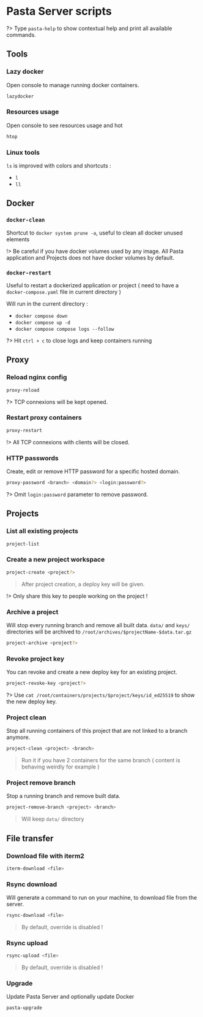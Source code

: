 # Pasta Server scripts


?> Type `pasta-help` to show contextual help and print all available commands.

## Tools

### Lazy docker

Open console to manage running docker containers.

```bash
lazydocker
```

### Resources usage

Open console to see resources usage and hot

```bash
htop
```

### Linux tools
`ls` is improved with colors and shortcuts :
- `l`
- `ll`

## Docker

### `docker-clean`

Shortcut to `docker system prune -a`, useful to clean all docker unused elements

!> Be careful if you have docker volumes used by any image. All Pasta application and Projects does not have docker volumes by default.

### `docker-restart`

Useful to restart a dockerized application or project ( need to have a `docker-compose.yaml` file in current directory )

Will run in the current directory :
- `docker compose down`
- `docker compose up -d`
- `docker compose compose logs --follow`

?> Hit `ctrl + c` to close logs and keep containers running


## Proxy

### Reload nginx config
```bash
proxy-reload
```

?> TCP connexions will be kept opened.

### Restart proxy containers

```bash
proxy-restart
```

!> All TCP connexions with clients will be closed.

### HTTP passwords

Create, edit or remove HTTP password for a specific hosted domain.

```bash
proxy-password <branch> <domain?> <login:password?>
```

?> Omit `login:password` parameter to remove password.


## Projects

### List all existing projects

```bash
project-list
```

### Create a new project workspace

```bash
project-create <project?>
```

> After project creation, a deploy key will be given.

!> Only share this key to people working on the project ! 

### Archive a project

Will stop every running branch and remove all built data.
`data/` and `keys/` directories will be archived to `/root/archives/$projectName-$data.tar.gz` 

```bash
project-archive <project?>
```

### Revoke project key

You can revoke and create a new deploy key for an existing project.

```bash
project-revoke-key <project?>
```

?> Use `cat /root/containers/projects/$project/keys/id_ed25519` to show the new deploy key.

### Project clean

Stop all running containers of this project that are not linked to a branch anymore.

```bash
project-clean <project> <branch>
```

> Run it if you have 2 containers for the same branch ( content is behaving weirdly for example )

### Project remove branch 

Stop a running branch and remove built data.

```bash
project-remove-branch <project> <branch>
```

> Will keep `data/` directory


## File transfer

### Download file with iterm2

```bash
iterm-download <file>
```

### Rsync download

Will generate a command to run on your machine, to download file from the server.

```bash
rsync-download <file>
```

> By default, override is disabled !

### Rsync upload


```bash
rsync-upload <file>
```

> By default, override is disabled !

### Upgrade

Update Pasta Server and optionally update Docker

```bash
pasta-upgrade
```
